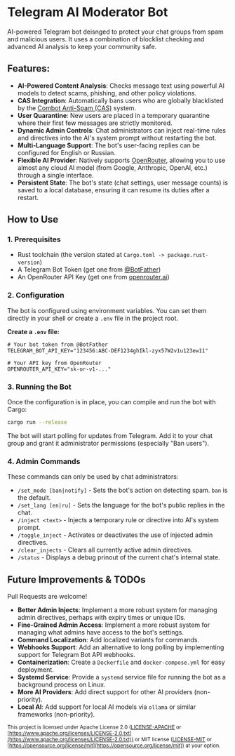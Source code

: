 # Telegram AI Moderator Bot

AI-powered Telegram bot deisnged to protect your chat groups from spam and malicious users. It uses a combination of blocklist checking and advanced AI analysis to keep your community safe.

## Features:

* **AI-Powered Content Analysis**: Checks message text using powerful AI models to detect scams, phishing, and other policy violations.
* **CAS Integration**: Automatically bans users who are globally blacklisted by the [Combot Anti-Spam (CAS)](https://cas.chat/) system.
* **User Quarantine**: New users are placed in a temporary quarantine where their first few messages are strictly monitored.
* **Dynamic Admin Controls**: Chat administrators can inject real-time rules and directives into the AI's system prompt without restarting the bot.
* **Multi-Language Support**: The bot's user-facing replies can be configured for English or Russian.
* **Flexible AI Provider**: Natively supports [OpenRouter](https://openrouter.ai/), allowing you to use almost any cloud AI model (from Google, Anthropic, OpenAI, etc.) through a single interface.
* **Persistent State**: The bot's state (chat settings, user message counts) is saved to a local database, ensuring it can resume its duties after a restart.


## How to Use

### 1. Prerequisites

* Rust toolchain (the version stated at `Cargo.toml -> package.rust-version`)
* A Telegram Bot Token (get one from [@BotFather](https://t.me/BotFather))
* An OpenRouter API Key (get one from [openrouter.ai](https://openrouter.ai/))

### 2. Configuration

The bot is configured using environment variables. You can set them directly in your shell or create a `.env` file in the project root.

**Create a `.env` file:**
```env
# Your bot token from @BotFather
TELEGRAM_BOT_API_KEY="123456:ABC-DEF1234ghIkl-zyx57W2v1u123ew11"

# Your API key from OpenRouter
OPENROUTER_API_KEY="sk-or-v1-..."
```

### 3. Running the Bot

Once the configuration is in place, you can compile and run the bot with Cargo:

```bash
cargo run --release
```

The bot will start polling for updates from Telegram. Add it to your chat group and grant it administrator permissions (especially "Ban users").

### 4. Admin Commands

These commands can only be used by chat administrators:

* `/set_mode [ban|notify]` - Sets the bot's action on detecting spam. `ban` is the default.
* `/set_lang [en|ru]` - Sets the language for the bot's public replies in the chat.
* `/inject <text>` - Injects a temporary rule or directive into AI's system prompt.
* `/toggle_inject` - Activates or deactivates the use of injected admin directives.
* `/clear_injects` - Clears all currently active admin directives.
* `/status` - Displays a debug prinout of the current chat's internal state.


## Future Improvements & TODOs

Pull Requests are welcome!

* **Better Admin Injects**: Implement a more robust system for managing admin directives, perhaps with expiry times or unique IDs.
* **Fine-Grained Admin Access**: Implement a more robust system for managing what admins have access to the bot's settings.
* **Command Localization**: Add localized variants for commands.
* **Webhooks Support**: Add an alternative to long polling by implementing support for Telegram Bot API webhooks.
* **Containerization**: Create a `Dockerfile` and `docker-compose.yml` for easy deployment.
* **Systemd Service**: Provide a `systemd` service file for running the bot as a background process on Linux.
* **More AI Providers**: Add direct support for other AI providers (non-priority).
* **Local AI**: Add support for local AI models via `ollama` or similar frameworks (non-priority).

<sub>This project is licensed under Apache License 2.0 ([LICENSE-APACHE](./LICENSE-APACHE) or [https://www.apache.org/licenses/LICENSE-2.0.txt](https://www.apache.org/licenses/LICENSE-2.0.txt)) or MIT license ([LICENSE-MIT](./LICENSE-MIT) or [https://opensource.org/license/mit](https://opensource.org/license/mit)) at your option.</sub>